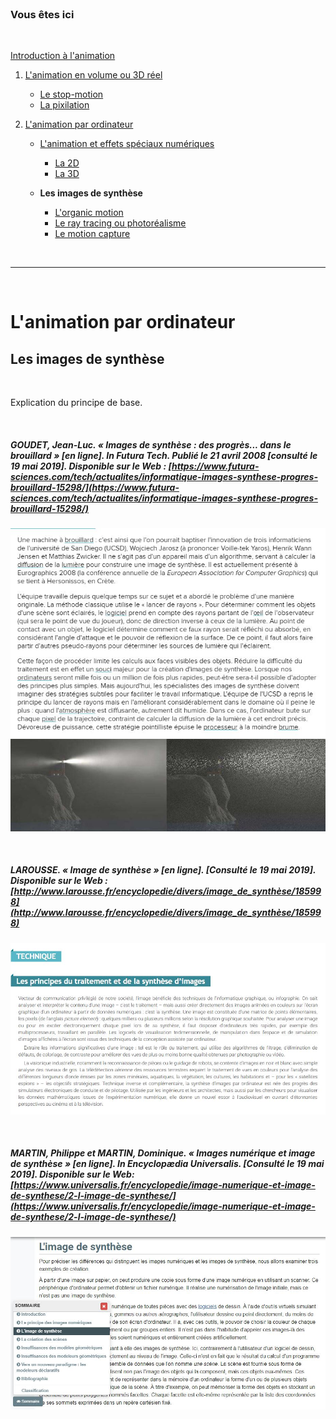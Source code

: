 <br/>

### Vous êtes ici

<br/>

[Introduction à l'animation](index.md)

1. [L'animation en volume ou 3D réel](envolume.md)

    - [Le stop-motion](stopmotion.md)
    - [La pixilation](pixilation.md)
    
2. [L'animation par ordinateur](parordinateur.md)

    - [L'animation et effets spéciaux numériques](numerique.md)
    
        * [La 2D](2d.md)
        * [La 3D](3d.md)
        
    - **Les images de synthèse**    
        * [L'organic motion](organicmotion.md)
        * [Le ray tracing ou photoréalisme](photorealisme.md)
        * [Le motion capture](motioncapture.md)

<br/>

------------------------------------------------------

<br/>

# L'animation par ordinateur

## Les images de synthèse

<br/>

Explication du principe de base.

<br/>

##### GOUDET, Jean-Luc. « Images de synthèse : des progrès... dans le brouillard » [en ligne]. In _Futura Tech_. Publié le 21 avril 2008 [consulté le 19 mai 2019]. Disponible sur le Web : [https://www.futura-sciences.com/tech/actualites/informatique-images-synthese-progres-brouillard-15298/](https://www.futura-sciences.com/tech/actualites/informatique-images-synthese-progres-brouillard-15298/)

![Images de synthèse : des progrès... dans le brouillard](images/diffusionlumiere.JPG "L'algorithme lumière")
![Images de synthèse : des progrès... dans le brouillard](images/lumiere.JPG "L'algorithme lumière")

<br/>

##### LAROUSSE.  « Image de synthèse » [en ligne]. [Consulté le 19 mai 2019]. Disponible sur le Web : [http://www.larousse.fr/encyclopedie/divers/image_de_synthèse/185998](http://www.larousse.fr/encyclopedie/divers/image_de_synthèse/185998)

![Encyclopédie Larousse](images/imgsynthese.JPG "Les principes du traitement et de la synthèse d’images")

<br/>

##### MARTIN, Philippe et MARTIN, Dominique. « Images numérique et image de synthèse » [en ligne]. In _Encyclopædia Universalis_. [Consulté le 19 mai 2019]. Disponible sur le Web: [https://www.universalis.fr/encyclopedie/image-numerique-et-image-de-synthese/2-l-image-de-synthese/](https://www.universalis.fr/encyclopedie/image-numerique-et-image-de-synthese/2-l-image-de-synthese/)

![L'image de synthèse](images/imagesynthese.JPG "Image numérique et image de synthèse")

<br>
